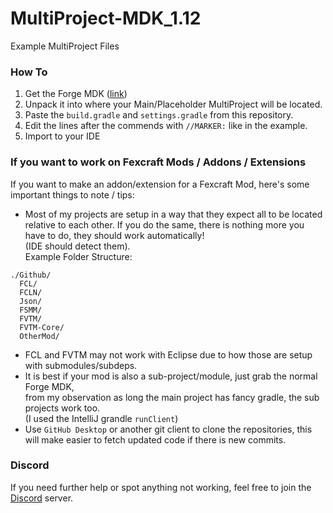 # MultiProject-MDK_1.12
Example MultiProject Files

### How To
1. Get the Forge MDK ([link](https://files.minecraftforge.net/net/minecraftforge/forge/index_1.12.2.html))
2. Unpack it into where your Main/Placeholder MultiProject will be located.
3. Paste the `build.gradle` and `settings.gradle` from this repository.
4. Edit the lines after the commends with `//MARKER:` like in the example.
5. Import to your IDE

### If you want to work on Fexcraft Mods / Addons / Extensions
If you want to make an addon/extension for a Fexcraft Mod, here's some important things to note / tips:
- Most of my projects are setup in a way that they expect all to be located relative to each other.
If you do the same, there is nothing more you have to do, they should work automatically!    
(IDE should detect them).    
Example Folder Structure:
```
./Github/
  FCL/
  FCLN/
  Json/
  FSMM/
  FVTM/
  FVTM-Core/
  OtherMod/
```
- FCL and FVTM may not work with Eclipse due to how those are setup with submodules/subdeps.
- It is best if your mod is also a sub-project/module, just grab the normal Forge MDK,   
  from my observation as long the main project has fancy gradle, the sub projects work too.    
  (I used the IntelliJ grandle `runClient`)
- Use `GitHub Desktop` or another git client to clone the repositories, this will make easier to fetch updated code if there is new commits.
  
### Discord
If you need further help or spot anything not working, feel free to join the [Discord](https://discord.gg/AkMAzaA) server.
